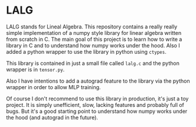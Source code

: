 # LALG

LALG stands for Lineal Algebra. This repository contains a really really simple implementation of a numpy style library for linear algebra written from scratch in C. The main goal of this project is to learn how to write a library in C and to understand how numpy works under the hood. Also I added a python wrapper to use the library in python using `ctypes`.

This library is contained in just a small file called `lalg.c` and the python wrapper is in `tensor.py`. 

Also I have intentions to add a autograd feature to the library via the python wrapper in order to allow MLP training.

Of course I don't recommend to use this library in production, it's just a toy project. It is simply unefficient, slow, lacking features and probably full of bugs. But it's a good starting point to understand how numpy works under the hood (and autograd in the future). 